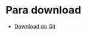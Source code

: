 # Para download

 - [Download do Git](https://www.gitkraken.com/download?utm_feeditemid=&utm_device=c&utm_term=git%20download&utm_campaign=1+%7C+1+GK+Git+GUI+-+Search&utm_source=google&utm_medium=ppc&hsa_acc=1130375851&hsa_cam=393455543&hsa_grp=140047497824&hsa_ad=583410058252&hsa_src=g&hsa_tgt=kwd-298808505830&hsa_kw=git%20download&hsa_mt=p&hsa_net=adwords&hsa_ver=3&gclid=Cj0KCQjw4PKTBhD8ARIsAHChzRL2rlaaCGcayeQ3Ias1OIhqpF8TOGWdmS4sxMmaWRPC5Wn3upjgRtMaAin-EALw_wcB)
